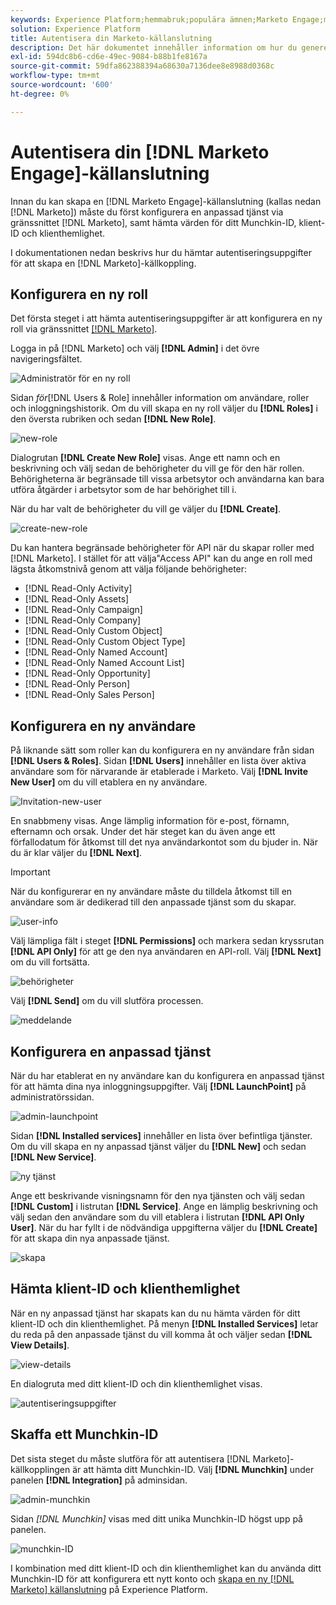 ```yaml
---
keywords: Experience Platform;hemmabruk;populära ämnen;Marketo Engage;markering för att engagera;markering för
solution: Experience Platform
title: Autentisera din Marketo-källanslutning
description: Det här dokumentet innehåller information om hur du genererar autentiseringsuppgifter för Marketo.
exl-id: 594dc8b6-cd6e-49ec-9084-b88b1fe8167a
source-git-commit: 59dfa862388394a68630a7136dee8e8988d0368c
workflow-type: tm+mt
source-wordcount: '600'
ht-degree: 0%

---
```


# Autentisera din [!DNL Marketo Engage]-källanslutning

Innan du kan skapa en [!DNL Marketo Engage]-källanslutning (kallas nedan [!DNL Marketo]) måste du först konfigurera en anpassad tjänst via gränssnittet [!DNL Marketo], samt hämta värden för ditt Munchkin-ID, klient-ID och klienthemlighet.

I dokumentationen nedan beskrivs hur du hämtar autentiseringsuppgifter för att skapa en [!DNL Marketo]-källkoppling.

## Konfigurera en ny roll

Det första steget i att hämta autentiseringsuppgifter är att konfigurera en ny roll via gränssnittet [[!DNL Marketo]](https://app-sjint.marketo.com/#MM0A1).

Logga in på [!DNL Marketo] och välj **[!DNL Admin]** i det övre navigeringsfältet.

![Administratör för en ny roll](../images/marketo/home.png)

Sidan *för&#x200B;*[!DNL Users & Role] innehåller information om användare, roller och inloggningshistorik. Om du vill skapa en ny roll väljer du **[!DNL Roles]** i den översta rubriken och sedan **[!DNL New Role]**.

![new-role](../images/marketo/new-role.png)

Dialogrutan **[!DNL Create New Role]** visas. Ange ett namn och en beskrivning och välj sedan de behörigheter du vill ge för den här rollen. Behörigheterna är begränsade till vissa arbetsytor och användarna kan bara utföra åtgärder i arbetsytor som de har behörighet till i.

När du har valt de behörigheter du vill ge väljer du **[!DNL Create]**.

![create-new-role](../images/marketo/create-new-role.png)

Du kan hantera begränsade behörigheter för API när du skapar roller med [!DNL Marketo]. I stället för att välja&quot;Access API&quot; kan du ange en roll med lägsta åtkomstnivå genom att välja följande behörigheter:

* [!DNL Read-Only Activity]
* [!DNL Read-Only Assets]
* [!DNL Read-Only Campaign]
* [!DNL Read-Only Company]
* [!DNL Read-Only Custom Object]
* [!DNL Read-Only Custom Object Type]
* [!DNL Read-Only Named Account]
* [!DNL Read-Only Named Account List]
* [!DNL Read-Only Opportunity]
* [!DNL Read-Only Person]
* [!DNL Read-Only Sales Person]

## Konfigurera en ny användare

På liknande sätt som roller kan du konfigurera en ny användare från sidan **[!DNL Users & Roles]**. Sidan **[!DNL Users]** innehåller en lista över aktiva användare som för närvarande är etablerade i Marketo. Välj **[!DNL Invite New User]** om du vill etablera en ny användare.

![Invitation-new-user](../images/marketo/invite-new-user.png)

En snabbmeny visas. Ange lämplig information för e-post, förnamn, efternamn och orsak. Under det här steget kan du även ange ett förfallodatum för åtkomst till det nya användarkontot som du bjuder in. När du är klar väljer du **[!DNL Next]**.

>[!IMPORTANT]
>
>När du konfigurerar en ny användare måste du tilldela åtkomst till en användare som är dedikerad till den anpassade tjänst som du skapar.

![user-info](../images/marketo/new-user-info.png)

Välj lämpliga fält i steget **[!DNL Permissions]** och markera sedan kryssrutan **[!DNL API Only]** för att ge den nya användaren en API-roll. Välj **[!DNL Next]** om du vill fortsätta.

![behörigheter](../images/marketo/permissions.png)

Välj **[!DNL Send]** om du vill slutföra processen.

![meddelande](../images/marketo/message.png)

## Konfigurera en anpassad tjänst

När du har etablerat en ny användare kan du konfigurera en anpassad tjänst för att hämta dina nya inloggningsuppgifter. Välj **[!DNL LaunchPoint]** på administratörssidan.

![admin-launchpoint](../images/marketo/admin-launchpoint.png)

Sidan **[!DNL Installed services]** innehåller en lista över befintliga tjänster. Om du vill skapa en ny anpassad tjänst väljer du **[!DNL New]** och sedan **[!DNL New Service]**.

![ny tjänst](../images/marketo/new-service.png)

Ange ett beskrivande visningsnamn för den nya tjänsten och välj sedan **[!DNL Custom]** i listrutan **[!DNL Service]**. Ange en lämplig beskrivning och välj sedan den användare som du vill etablera i listrutan **[!DNL API Only User]**. När du har fyllt i de nödvändiga uppgifterna väljer du **[!DNL Create]** för att skapa din nya anpassade tjänst.

![skapa](../images/marketo/create.png)

## Hämta klient-ID och klienthemlighet

När en ny anpassad tjänst har skapats kan du nu hämta värden för ditt klient-ID och din klienthemlighet. På menyn **[!DNL Installed Services]** letar du reda på den anpassade tjänst du vill komma åt och väljer sedan **[!DNL View Details]**.

![view-details](../images/marketo/view-details.png)

En dialogruta med ditt klient-ID och din klienthemlighet visas.

![autentiseringsuppgifter](../images/marketo/credentials.png)

## Skaffa ett Munchkin-ID

Det sista steget du måste slutföra för att autentisera [!DNL Marketo]-källkopplingen är att hämta ditt Munchkin-ID. Välj **[!DNL Munchkin]** under panelen **[!DNL Integration]** på adminsidan.

![admin-munchkin](../images/marketo/admin-munchkin.png)

Sidan *[!DNL Munchkin]* visas med ditt unika Munchkin-ID högst upp på panelen.

![munchkin-ID](../images/marketo/munchkin-id.png)

I kombination med ditt klient-ID och din klienthemlighet kan du använda ditt Munchkin-ID för att konfigurera ett nytt konto och [skapa en ny [!DNL Marketo] källanslutning](../../../tutorials/ui/create/adobe-applications/marketo.md) på Experience Platform.
